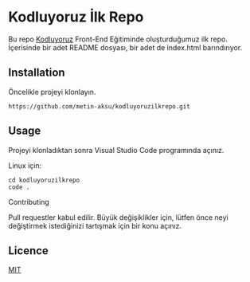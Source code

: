 # Kodluyoruz İlk Repo

Bu repo [Kodluyoruz](http://www.kodluyoruz.org) Front-End Eğitiminde oluşturduğumuz ilk repo. İçerisinde bir adet README dosyası, bir adet de index.html barındırıyor.

## Installation

Öncelikle projeyi klonlayın. 

`https://github.com/metin-aksu/kodluyoruzilkrepo.git`

## Usage

Projeyi klonladıktan sonra Visual Studio Code programında açınız.

Linux için:

```
cd kodluyoruzilkrepo
code .
```

Contributing

Pull requestler kabul edilir. Büyük değişiklikler için, lütfen önce neyi değiştirmek istediğinizi tartışmak için bir konu açınız.

## Licence

[MIT](https://choosealicense.com/licenses/mit/)
